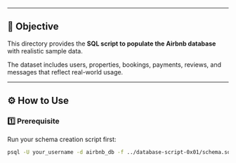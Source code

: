 
---

## 🧠 Objective
This directory provides the **SQL script to populate the Airbnb database** with realistic sample data.

The dataset includes users, properties, bookings, payments, reviews, and messages that reflect real-world usage.

---

## ⚙️ How to Use

### 1️⃣ Prerequisite
Run your schema creation script first:
```bash
psql -U your_username -d airbnb_db -f ../database-script-0x01/schema.sql

